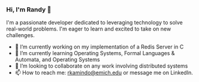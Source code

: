 ### Hi, I'm Randy 👋

I'm a passionate developer dedicated to leveraging technology to solve real-world problems. I'm eager to learn and excited to take on new challenges.

- 🔭 I’m currently working on my implementation of a Redis Server in C
- 🌱 I’m currently learning Operating Systems, Formal Languages & Automata, and Operating Systems
- 👯 I’m looking to collaborate on any work involving distributed systems
- 📫 How to reach me: rkamindo@emich.edu or message me on LinkedIn.


